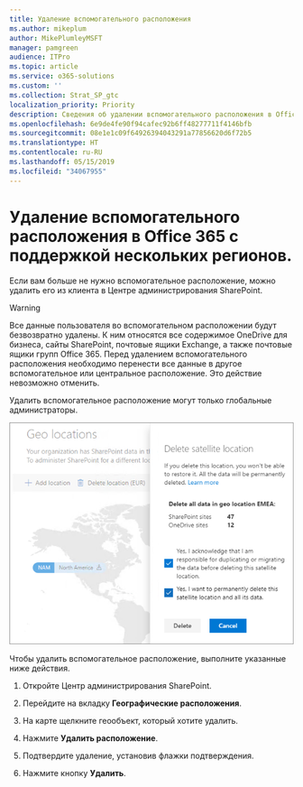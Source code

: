 ```yaml
---
title: Удаление вспомогательного расположения
ms.author: mikeplum
author: MikePlumleyMSFT
manager: pamgreen
audience: ITPro
ms.topic: article
ms.service: o365-solutions
ms.custom: ''
ms.collection: Strat_SP_gtc
localization_priority: Priority
description: Сведения об удалении вспомогательного расположения в Office 365 с поддержкой нескольких регионов.
ms.openlocfilehash: 6e9de4fe90f94cafec92b6ff48277711f4146bfb
ms.sourcegitcommit: 08e1e1c09f64926394043291a77856620d6f72b5
ms.translationtype: HT
ms.contentlocale: ru-RU
ms.lasthandoff: 05/15/2019
ms.locfileid: "34067955"
---
```

# <a name="delete-a-satellite-location-in-office-365-multi-geo"></a>Удаление вспомогательного расположения в Office 365 с поддержкой нескольких регионов.

Если вам больше не нужно вспомогательное расположение, можно удалить его из клиента в Центре администрирования SharePoint.

> [!WARNING]
> Все данные пользователя во вспомогательном расположении будут безвозвратно удалены. К ним относятся все содержимое OneDrive для бизнеса, сайты SharePoint, почтовые ящики Exchange, а также почтовые ящики групп Office 365. Перед удалением вспомогательного расположения необходимо перенести все данные в другое вспомогательное или центральное расположение. Это действие невозможно отменить.

Удалить вспомогательное расположение могут только глобальные администраторы.

![Снимок экрана: Центр администрирования с поддержкой нескольких регионов с отображением пользовательского интерфейса для удаления географического расположения](media/multi-geo-delete-satellite-location.png)

Чтобы удалить вспомогательное расположение, выполните указанные ниже действия.

1. Откройте Центр администрирования SharePoint.

2. Перейдите на вкладку **Географические расположения**.

3. На карте щелкните геообъект, который хотите удалить.

4. Нажмите **Удалить расположение**.

5. Подтвердите удаление, установив флажки подтверждения.

6. Нажмите кнопку **Удалить**.
